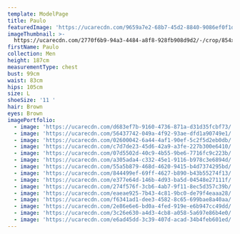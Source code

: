 ```yaml
---
template: ModelPage
title: Paulo
featuredImage: 'https://ucarecdn.com/9659a7e2-68b7-45d2-8840-9086ef0f1da3/'
imageThumbnail: >-
  https://ucarecdn.com/2770f6b9-94a3-4484-a8f8-928fb908d9d2/-/crop/854x1227/351,163/-/preview/
firstName: Paulo
collection: Men
height: 187cm
measurementType: chest
bust: 99cm
waist: 83cm
hips: 105cm
size: L
shoeSize: '11 '
hair: Brown
eyes: Brown
imagePortfolio:
  - image: 'https://ucarecdn.com/d683ef7b-9160-4736-871a-d31d35fcbf73/'
  - image: 'https://ucarecdn.com/56437742-049a-4f92-93ae-dfd1a90749e1/'
  - image: 'https://ucarecdn.com/02600042-6a44-4af1-90ef-5c2f5d2eb0db/'
  - image: 'https://ucarecdn.com/c7d7de23-45d6-42a9-a3fe-227b300e6410/'
  - image: 'https://ucarecdn.com/07d5502d-40c9-4b55-9be6-7716fc9c223b/'
  - image: 'https://ucarecdn.com/a305ada4-c332-45e1-9116-b978c3e6894d/'
  - image: 'https://ucarecdn.com/55a5b879-468d-4620-9415-b4d7374295bd/'
  - image: 'https://ucarecdn.com/844499ef-69ff-4627-b890-b43b55274f13/'
  - image: 'https://ucarecdn.com/e377e64d-146b-4d93-ba5d-04548e27111f/'
  - image: 'https://ucarecdn.com/274f576f-3cb6-4ab7-9f11-8ec5d357c39b/'
  - image: 'https://ucarecdn.com/eaeae925-7b43-4c81-9bc0-de79f4eaaa28/'
  - image: 'https://ucarecdn.com/f6341ad1-dee3-4582-8c65-699bae8a40aa/'
  - image: 'https://ucarecdn.com/2e86e6e6-bd0a-4fed-919e-e6b947cc49dd/'
  - image: 'https://ucarecdn.com/3c26e630-a4d3-4cb8-a058-5a697e86b4e0/'
  - image: 'https://ucarecdn.com/e6ad45dd-3c39-407d-acad-34b4feb601ed/'
---
```


